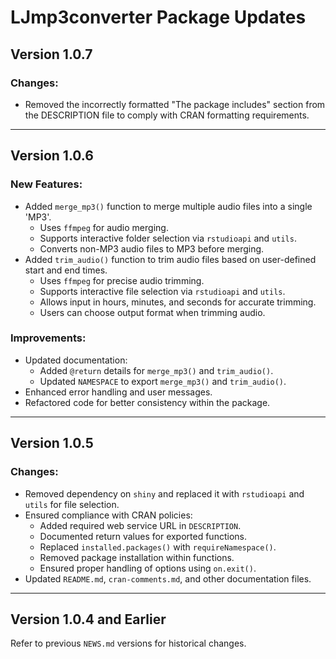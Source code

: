 # LJmp3converter Package Updates

## Version 1.0.7
### Changes:
- Removed the incorrectly formatted "The package includes" section from the DESCRIPTION file to comply with CRAN formatting requirements.

---

## Version 1.0.6
### New Features:
- Added `merge_mp3()` function to merge multiple audio files into a single 'MP3'.
  - Uses `ffmpeg` for audio merging.
  - Supports interactive folder selection via `rstudioapi` and `utils`.
  - Converts non-MP3 audio files to MP3 before merging.
- Added `trim_audio()` function to trim audio files based on user-defined start and end times.
  - Uses `ffmpeg` for precise audio trimming.
  - Supports interactive file selection via `rstudioapi` and `utils`.
  - Allows input in hours, minutes, and seconds for accurate trimming.
  - Users can choose output format when trimming audio.

### Improvements:
- Updated documentation:
  - Added `@return` details for `merge_mp3()` and `trim_audio()`.
  - Updated `NAMESPACE` to export `merge_mp3()` and `trim_audio()`.
- Enhanced error handling and user messages.
- Refactored code for better consistency within the package.

---

## Version 1.0.5
### Changes:
- Removed dependency on `shiny` and replaced it with `rstudioapi` and `utils` for file selection.
- Ensured compliance with CRAN policies:
  - Added required web service URL in `DESCRIPTION`.
  - Documented return values for exported functions.
  - Replaced `installed.packages()` with `requireNamespace()`.
  - Removed package installation within functions.
  - Ensured proper handling of options using `on.exit()`.
- Updated `README.md`, `cran-comments.md`, and other documentation files.

---

## Version 1.0.4 and Earlier
Refer to previous `NEWS.md` versions for historical changes.
